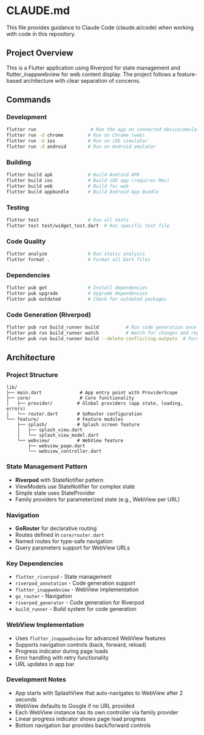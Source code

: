 # CLAUDE.md

This file provides guidance to Claude Code (claude.ai/code) when working with code in this repository.

## Project Overview

This is a Flutter application using Riverpod for state management and flutter_inappwebview for web content display. The project follows a feature-based architecture with clear separation of concerns.

## Commands

### Development
```bash
flutter run                    # Run the app on connected device/emulator
flutter run -d chrome         # Run on Chrome (web)
flutter run -d ios            # Run on iOS simulator
flutter run -d android        # Run on Android emulator
```

### Building
```bash
flutter build apk             # Build Android APK
flutter build ios             # Build iOS app (requires Mac)
flutter build web             # Build for web
flutter build appbundle       # Build Android App Bundle
```

### Testing
```bash
flutter test                  # Run all tests
flutter test test/widget_test.dart  # Run specific test file
```

### Code Quality
```bash
flutter analyze               # Run static analysis
flutter format .              # Format all Dart files
```

### Dependencies
```bash
flutter pub get               # Install dependencies
flutter pub upgrade           # Upgrade dependencies
flutter pub outdated          # Check for outdated packages
```

### Code Generation (Riverpod)
```bash
flutter pub run build_runner build          # Run code generation once
flutter pub run build_runner watch          # Watch for changes and regenerate
flutter pub run build_runner build --delete-conflicting-outputs  # Force regeneration
```

## Architecture

### Project Structure
```
lib/
├── main.dart              # App entry point with ProviderScope
├── core/                  # Core functionality
│   ├── provider/         # Global providers (app state, loading, errors)
│   └── router.dart       # GoRouter configuration
└── feature/              # Feature modules
    ├── splash/           # Splash screen feature
    │   ├── splash_view.dart
    │   └── splash_view_model.dart
    └── webview/          # WebView feature
        ├── webview_page.dart
        └── webview_controller.dart
```

### State Management Pattern
- **Riverpod** with StateNotifier pattern
- ViewModels use StateNotifier for complex state
- Simple state uses StateProvider
- Family providers for parameterized state (e.g., WebView per URL)

### Navigation
- **GoRouter** for declarative routing
- Routes defined in `core/router.dart`
- Named routes for type-safe navigation
- Query parameters support for WebView URLs

### Key Dependencies
- `flutter_riverpod` - State management
- `riverpod_annotation` - Code generation support
- `flutter_inappwebview` - WebView implementation
- `go_router` - Navigation
- `riverpod_generator` - Code generation for Riverpod
- `build_runner` - Build system for code generation

### WebView Implementation
- Uses `flutter_inappwebview` for advanced WebView features
- Supports navigation controls (back, forward, reload)
- Progress indicator during page loads
- Error handling with retry functionality
- URL updates in app bar

### Development Notes
- App starts with SplashView that auto-navigates to WebView after 2 seconds
- WebView defaults to Google if no URL provided
- Each WebView instance has its own controller via family provider
- Linear progress indicator shows page load progress
- Bottom navigation bar provides back/forward controls